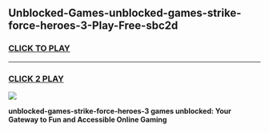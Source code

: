 
## Unblocked-Games-unblocked-games-strike-force-heroes-3-Play-Free-sbc2d
<h3>
<a href="https://premium76.site?title=unblocked-games-strike-force-heroes-3&ref=10A">CLICK TO PLAY</a></h3>
<hr>

<h3>
<a href="https://premium76.site?title=unblocked-games-strike-force-heroes-3&ref=10A">CLICK 2 PLAY</a>
  
</h3>

<a href="https://premium76.site?title=unblocked-games-strike-force-heroes-3&ref=10A"><img src="https://clearcache.store/games.png"></a>


**unblocked-games-strike-force-heroes-3 games unblocked: Your Gateway to Fun and Accessible Online Gaming**
